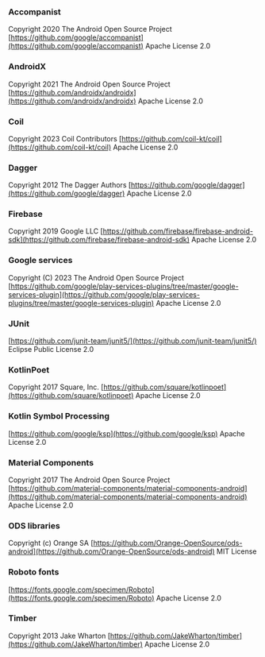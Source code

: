 ### Accompanist

Copyright 2020 The Android Open Source Project
[https://github.com/google/accompanist](https://github.com/google/accompanist)
Apache License 2.0

### AndroidX

Copyright 2021 The Android Open Source Project
[https://github.com/androidx/androidx](https://github.com/androidx/androidx)
Apache License 2.0

### Coil

Copyright 2023 Coil Contributors
[https://github.com/coil-kt/coil](https://github.com/coil-kt/coil)
Apache License 2.0

### Dagger

Copyright 2012 The Dagger Authors
[https://github.com/google/dagger](https://github.com/google/dagger)
Apache License 2.0

### Firebase

Copyright 2019 Google LLC
[https://github.com/firebase/firebase-android-sdk](https://github.com/firebase/firebase-android-sdk)
Apache License 2.0

### Google services

Copyright (C) 2023 The Android Open Source Project
[https://github.com/google/play-services-plugins/tree/master/google-services-plugin](https://github.com/google/play-services-plugins/tree/master/google-services-plugin)
Apache License 2.0

### JUnit

[https://github.com/junit-team/junit5/](https://github.com/junit-team/junit5/)
Eclipse Public License 2.0

### KotlinPoet

Copyright 2017 Square, Inc.
[https://github.com/square/kotlinpoet](https://github.com/square/kotlinpoet)
Apache License 2.0

### Kotlin Symbol Processing

[https://github.com/google/ksp](https://github.com/google/ksp)
Apache License 2.0

### Material Components

Copyright 2017 The Android Open Source Project
[https://github.com/material-components/material-components-android](https://github.com/material-components/material-components-android)
Apache License 2.0

### ODS libraries

Copyright (c) Orange SA
[https://github.com/Orange-OpenSource/ods-android](https://github.com/Orange-OpenSource/ods-android)
MIT License

### Roboto fonts

[https://fonts.google.com/specimen/Roboto](https://fonts.google.com/specimen/Roboto)
Apache License 2.0

### Timber

Copyright 2013 Jake Wharton
[https://github.com/JakeWharton/timber](https://github.com/JakeWharton/timber)
Apache License 2.0
